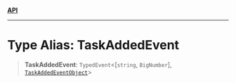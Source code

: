 [**API**](../../../README.md)

***

# Type Alias: TaskAddedEvent

> **TaskAddedEvent**: `TypedEvent`\<\[`string`, `BigNumber`\], [`TaskAddedEventObject`](../interfaces/TaskAddedEventObject.md)\>
